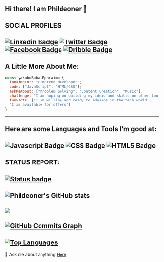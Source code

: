 Hi there! I am Phildeoner 👋
---
SOCIAL PROFILES
---
[![Linkedin Badge](https://img.shields.io/badge/LinkedIn-0077B5?style=for-the-badge&logo=linkedin&logoColor=white)](https://www.linkedin.com/in/yakubu-bobai-ephraim) [![Twitter Badge](https://img.shields.io/badge/Twitter-1DA1F2?style=for-the-badge&logo=twitter&logoColor=white)](https://twitter.com/Phildeone?t=unuPgueZnf3fNfP5JqnRpg&s=09) [![Facebook Badge](https://img.shields.io/badge/Facebook-1877F2?style=for-the-badge&logo=facebook&logoColor=white)](https://www.facebook.com/philip.bobai) [![Dribble Badge](https://img.shields.io/badge/Dribbble-EA4C89?style=for-the-badge&logo=dribbble&logoColor=white)](https://dribbble.com/phildeone)
---
A Little More About Me:
---
```javascript
const yakubuBobaiEphraim= {
  lookingFor: "Frontend developer";
  code: ["JavaScript", "HTML/CSS"];
  askMeAbout: ["Problem Solving", "Content Creation", "Music"],
  challenge: "I am hoping on building my ideas and skills on other tools like React and Ruby",
  funFacts: ['I am willing and ready to advance in the tech world', 
  'I am available for offers']
}
```
---
Here are some Languages and Tools I'm good at:
---
![Javascript Badge](https://img.shields.io/badge/JavaScript-F7DF1E?style=for-the-badge&logo=javascript&logoColor=black) ![CSS Badge](https://img.shields.io/badge/CSS3-1572B6?style=for-the-badge&logo=css3&logoColor=white) ![HTML5 Badge](https://img.shields.io/badge/HTML5-E34F26?style=for-the-badge&logo=html5&logoColor=white)
----
STATUS REPORT:
---
[![Status badge](https://img.shields.io/badge/HIRING_STATUS-AVAILABLE-<COLOR>.svg)](https://shields.io/)
---
![Phildeoner's GitHub stats](https://github-readme-stats.vercel.app/api?username=Phildeoner&show_icons=true&theme=dark_private=true&title_color=0891b2&text_color=ffffff&icon_color=0891b2&bg_color=1c1917&hide_border=true&show_icons=true)
---
<a href="http://www.github.com/Phildeoner"><img src="https://github-readme-streak-stats.herokuapp.com/?user=Phildeoner&stroke=ffffff&background=1c1917&ring=0891b2&fire=0891b2&currStreakNum=ffffff&currStreakLabel=0891b2&sideNums=ffffff&sideLabels=ffffff&dates=ffffff&hide_border=true" /></a>
---
<a href="http://www.github.com/Phildeoner"><img src="https://github-readme-activity-graph.cyclic.app/graph?username=Phildeoner&bg_color=1c1917&color=ffffff&line=0891b2&point=ffffff&area_color=1c1917&area=true&hide_border=true&custom_title=GitHub%20Commits%20Graph" alt="GitHub Commits Graph" /></a>
---
<a href="https://github.com/Phildeoner" align="left"><img src="https://github-readme-stats.vercel.app/api/top-langs/?username=Phildeoner&langs_count=10&title_color=0891b2&text_color=ffffff&icon_color=0891b2&bg_color=1c1917&hide_border=true&locale=en&custom_title=Top%20%Languages" alt="Top Languages" /></a> 
---
💬 Ask me about anything [Here](https://github.com/Phildeoner/Phildeoner/issues)
